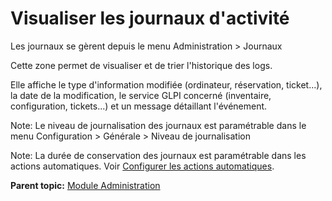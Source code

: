 Visualiser les journaux d'activité
==================================

Les journaux se gèrent depuis le menu Administration \> Journaux

Cette zone permet de visualiser et de trier l'historique des logs.

Elle affiche le type d'information modifiée (ordinateur, réservation,
ticket...), la date de la modification, le service GLPI concerné
(inventaire, configuration, tickets...) et un message détaillant
l'événement.

Note: Le niveau de journalisation des journaux est paramétrable dans le
menu Configuration \> Générale \> Niveau de journalisation

Note: La durée de conservation des journaux est paramétrable dans les
actions automatiques. Voir [Configurer les actions
automatiques](config_crontask.html "Les actions automatiques se configurent depuis le menu Configuration > Actions automatiques").

**Parent topic:** [Module
Administration](../glpi/administration.html "Le module Administration permet d'administrer les utilisateurs, groupes, entités, profils, règles et dictionnaires et offre des outils de maintenance de l'application (sauvegarde et restauration de base, vérification de nouvelle version disponible).")
